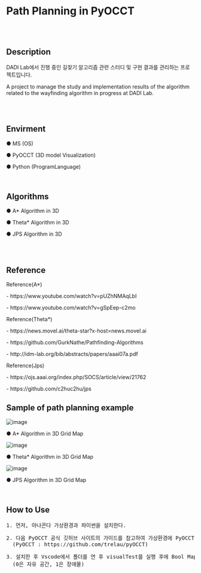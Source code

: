 # Path Planning in PyOCCT

<pre>


</pre>

## Description

<p> 
  DADI Lab에서 진행 중인 길찾기 알고리즘 관련 스터디 및 구현 결과를 관리하는 프로젝트입니다. 
</p>

<p>
  A project to manage the study and implementation results of the algorithm related to the wayfinding algorithm in progress at DADI Lab.
</p>

<pre>


</pre>

##  Envirment
<div>
  <p>● MS (OS)</p>
	<p>● PyOCCT (3D model Visualization)</p>
  <p>● Python (ProgramLanguage)</p>
</div>
<pre>


</pre>


##  Algorithms

<div>
  <p>● A* Algorithm in 3D</p>
  <p>● Theta* Algorithm in 3D</p>
  <p>● JPS Algorithm in 3D</p>
</div>

<pre>


</pre>


## Reference
<div>
  <p>Reference(A*)</p>
  <p>- https://www.youtube.com/watch?v=pUZhNMAqLbI</p>
  <p>- https://www.youtube.com/watch?v=gSpEep-c2mo</p>
</div>

<div>
  <p>Reference(Theta*)</p>
  <p>- https://news.movel.ai/theta-star?x-host=news.movel.ai</p>
  <p>- https://github.com/GurkNathe/Pathfinding-Algorithms</p>
  <p>- http://idm-lab.org/bib/abstracts/papers/aaai07a.pdf</p>
</div>

<div>
  <p>Reference(Jps)</p>
  <p>- https://ojs.aaai.org/index.php/SOCS/article/view/21762</p>
  <p>- https://github.com/c2huc2hu/jps</p>
</div>

## Sample of path planning example
![image](https://github.com/DADILabKIT/Path_Planning_in_OCCT/assets/128150322/e98708eb-e6a1-4fc8-92b0-19a6ad0603a2)
  <p>● A* Algorithm in 3D Grid Map</p>
  
![image](https://github.com/DADILabKIT/Path_Planning_in_OCCT/assets/128150322/02dd0f98-50e1-49ec-9baf-71d784bdc6b9)
  <p>● Theta* Algorithm in 3D Grid Map</p>
  
![image](https://github.com/DADILabKIT/Path_Planning_in_OCCT/assets/128150322/3a3d050a-dd9a-4138-894e-9d6a274996d7)
  <p>● JPS Algorithm in 3D Grid Map</p>
<pre>


</pre>

## How to Use

<div> 
  <pre>1. 먼저, 아나콘다 가상환경과 파이썬을 설치한다.</pre>
  <pre>2. 다음 PyOCCT 공식 깃허브 사이트의 가이드를 참고하여 가상환경에 PyOCCT를 설치한다. 
  (PyOCCT : https://github.com/trelau/pyOCCT)</pre>
  <pre>3. 설치한 후 Vscode에서 폴더를 연 후 visualTest를 실행 후에 Bool Map에서 6*6*6 맵들을 터미널에 입력한다.
  (0은 자유 공간, 1은 장애물)</pre>
</div>
